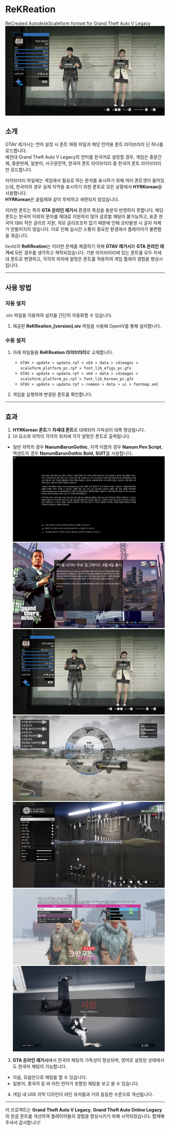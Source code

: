 # ReKReation
ReCreated AutodeskScaleform fontset for Grand Theft Auto V Legacy
![title](https://github.com/lixvtz/GTA5-ReKReation/blob/main/README/images/CHARACTER_SELECTION.png?raw=true)

## 소개  
GTAV 레거시는 언어 설정 시 폰트 매핑 파일과 해당 언어용 폰트 라이브러리 단 하나를 로드합니다.  
예컨대 Grand Theft Auto V Legacy의 언어를 한국어로 설정할 경우, 게임은 중문간체, 중문번체, 일본어, 서구권전역, 한국어 폰트 라이브러리 중 한국어 폰트 라이브러리만 로드합니다.  

라이브러리 파일에는 게임에서 필요로 하는 문자를 표시하기 위해 여러 폰트셋이 들어있는데, 한국어의 경우 실제 자막을 표시하기 위한 폰트로 모든 상황에서 **HYRKorean**을 사용합니다.  
**HYRKorean**은 굴림체와 같이 투박하고 세련되지 않았습니다.

이러한 폰트는 특히 **GTA 온라인 레거시** 환경의 특성을 충분히 반영하지 못합니다. 해당 폰트는 한국어 이외의 문자를 제대로 지원하지 않아 글로벌 채팅이 불가능하고, 표준 한국어 대비 적은 글리프 지원, 자모 글리프조차 없기 때문에 인해 오타발생 시 글자 자체가 만들어지지 않습니다. 이로 인해 실시간 소통이 중요한 환경에서 플레이어가 불편함을 겪습니다.

lixvtz의 **ReKReation**는 이러한 문제를 해결하기 위해 **GTAV 레거시**와 **GTA 온라인 레거시** 모든 경우를 생각하고 제작되었습니다. 기본 라이브러리에 있는 폰트를 모두 차세대 폰트로 변경하고, 각각의 위치에 알맞은 폰트를 적용하여 게임 플레이 경험을 향상시킵니다.

---

## 사용 방법  
### 자동 설치  
.oiv 파일을 이용하여 설치를 간단히 자동화할 수 있습니다.  

1. 제공된 **ReKReation_[version].oiv** 파일을 사용해 OpenIV를 통해 설치합니다.  

### 수동 설치  
1. 아래 파일들을 **ReKReation 라이브러리**로 교체합니다.  
   - `GTAV > update > update.rpf > x64 > data > cdimages > scaleform_platform_pc.rpf > font_lib_efigs_pc.gfx`  
   - `GTAV > update > update.rpf > x64 > data > cdimages > scaleform_platform_pc.rpf > font_lib_korean_pc.gfx`  
   - `GTAV > update > update.rpf > common > data > ui > fontmap.xml`  

2. 게임을 실행하여 변경된 폰트를 확인합니다.  

---

## 효과  
1. **HYRKorean 폰트**가 **차세대 폰트**로 대체되어 가독성이 대폭 향상됩니다.  
2. UI 요소와 자막이 각각의 위치에 각각 알맞은 폰트로 출력됩니다.  
 - 일반 자막의 경우 **NanumBarunGothic**, 지역 이름의 경우 **Nanum Pen Script**, 액센트의 경우 **NanumBarunGothic Bold**, **SUIT**를 사용합니다.
![title](https://github.com/lixvtz/GTA5-ReKReation/blob/main/README/images/LEGAL.png?raw=true)
![title](https://github.com/lixvtz/GTA5-ReKReation/blob/main/README/images/GTAV_ONLINE.GFX.png?raw=true)
![title](https://github.com/lixvtz/GTA5-ReKReation/blob/main/README/images/CHARACTER_SELECTION.png?raw=true)
![title](https://github.com/lixvtz/GTA5-ReKReation/blob/main/README/images/WEAPON_SELECTION_HUD.png?raw=true)
![title](https://github.com/lixvtz/GTA5-ReKReation/blob/main/README/images/ARMORY.png?raw=true)
![title](https://github.com/lixvtz/GTA5-ReKReation/blob/main/README/images/MISSIONCONTROLLER.png?raw=true)
![title](https://github.com/lixvtz/GTA5-ReKReation/blob/main/README/images/WASTED.png?raw=true)
3. **GTA 온라인 레거시**에서 한국어 채팅의 가독성이 향상되며, 영어로 설정된 상태에서도 한국어 채팅이 가능합니다.
- 자음, 모음만으로 채팅을 할 수 있습니다.
- 일본어, 중국어 등 비 라틴 언어가 포함된 채팅을 보고 쓸 수 있습니다. 
4. 게임 내 UI와 자막 디자인이 라틴 유저들과 거의 동등한 수준으로 개선됩니다.  

---

이 프로젝트는 **Grand Theft Auto V Legacy**, **Grand Theft Auto Online Legacy**의 한글 폰트를 개선하여 플레이어들의 경험을 향상시키기 위해 시작되었습니다. 함께해주셔서 감사합니다!  
